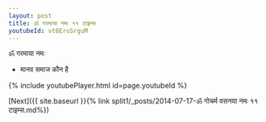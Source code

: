 ```yaml
---
layout: post
title: ॐ गरमाया नमः ११ टाइम्स
youtubeId: vt8EruSrguM
---
```

 
 
 ॐ गरमाया नमः  
 
 -  मानव समाज कौन है 
 
  
 
  
 
 
 
 
 
 


{% include youtubePlayer.html id=page.youtubeId %}
 
[Next]({{ site.baseurl }}{% link  split1/_posts/2014-07-17-ॐ गोचर्म वसनया नमः ११ टाइम्स.md%})
 
